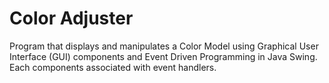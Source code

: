 # Color Adjuster 

Program that displays and manipulates a Color Model using Graphical User Interface (GUI) components and Event Driven Programming in Java Swing. Each components associated with event handlers.
